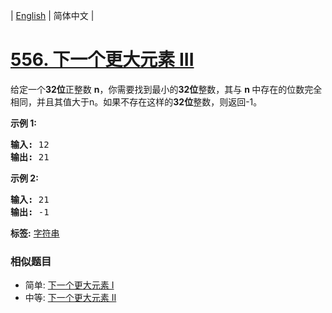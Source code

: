 | [English](README_EN.md) | 简体中文 |

# [556. 下一个更大元素 III](https://leetcode-cn.com/problems/next-greater-element-iii)
<p>给定一个<strong>32位</strong>正整数&nbsp;<strong>n</strong>，你需要找到最小的<strong>32位</strong>整数，其与&nbsp;<strong>n&nbsp;</strong>中存在的位数完全相同，并且其值大于n。如果不存在这样的<strong>32位</strong>整数，则返回-1。</p>

<p><strong>示例 1:</strong></p>

<pre>
<strong>输入:</strong> 12
<strong>输出:</strong> 21
</pre>

<p><strong>示例 2:</strong></p>

<pre>
<strong>输入:</strong> 21
<strong>输出:</strong> -1
</pre>

**标签:**  [字符串](https://leetcode-cn.com/tag/string) 
 ### 相似题目
- 简单:	[下一个更大元素 I](https://leetcode-cn.com/problems/next-greater-element-i) 
- 中等:	[下一个更大元素 II](https://leetcode-cn.com/problems/next-greater-element-ii) 
